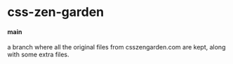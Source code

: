 <!DOCTYPE html>
<html>
  <body>
    <h1> css-zen-garden </h1>
    <h4> main </h4>
    <p> a branch where all the original files from csszengarden.com are kept, along with some extra files. </p>
  </body>
  </html>
